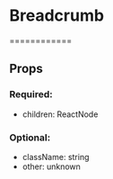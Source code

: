 
# Breadcrumb
============
## Props

### Required:
  - children: ReactNode

### Optional:
  - className: string
  - other: unknown
